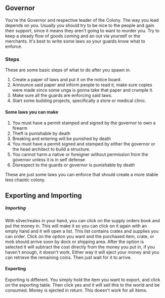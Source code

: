 ## Governor

You're the Governor and respective leader of the Colony. The way you
lead depends on you. Usually you should try to be nice to the people and
gain their support, since it means they aren't going to want to murder
you. Try to keep a steady flow of goods coming and an out via yourself
or the merchants. It's best to write some laws so your guards know what
to enforce.

### Steps

These are some basic steps of what to do after you spawn in.

1.  Create a paper of laws and put it on the notice board.
2.  Announce said paper and inform people to read it, make sure copies
    were made since some unga is gonna take that paper and crumple it.
3.  Make sure all the guards are enforcing said laws.
4.  Start some building projects, specifically a store or medical
    clinic.

#### Some laws you can make

1.  You must have a permit stamped and signed by the governor to own a
    firearm
2.  Theft is punishable by death
3.  Breaking and entering will be punished by death
4.  You must have a permit signed and stamped by either the governor or
    the head architect to build a structure.
5.  You cannot harm a native or foreigner without permission from the
    governor unless it is in self defense
6.  Disrespect to the guards or governor is punishable by death

These are just some laws you can enforce that should create a more
stable less chaotic colony.

## Exporting and Importing

##### Importing

With silver/reales in your hand, you can click on the supply orders book
and put the money in. This will make it so you can click on it again
with an empty hand and it will open a list. This list contains crates
and supplies you can order. Click on the option you want and the
purchased item, crate, or mob should arrive soon by dock or shipping
area. After the option is selected it will subtract the cost directly
from the money you put in, if you haven't enough, it doesn't work.
Either way it will eject your money and you can retrieve the remaining
coins. Then just wait for it to arrive.

#### Exporting

Exporting is different. You simply hold the item you want to export, and
click on the exporting table. Then click yes and it will sell this to
the world and be consumed. Money is ejected in return. This doesn't work
for all items.